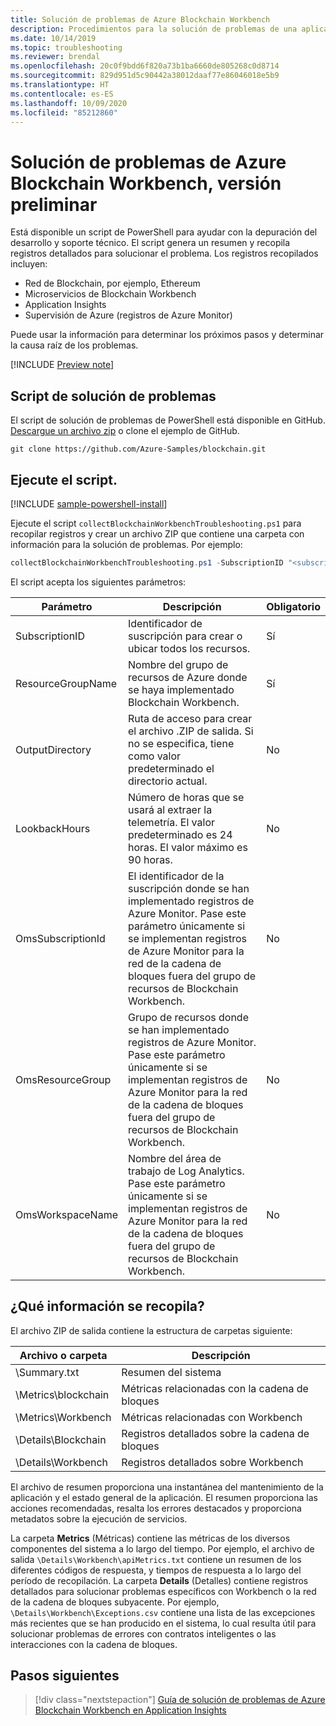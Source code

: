 ```yaml
---
title: Solución de problemas de Azure Blockchain Workbench
description: Procedimientos para la solución de problemas de una aplicación de Azure Blockchain Workbench, versión preliminar.
ms.date: 10/14/2019
ms.topic: troubleshooting
ms.reviewer: brendal
ms.openlocfilehash: 20c0f9bdd6f820a73b1ba6660de805268c0d8714
ms.sourcegitcommit: 829d951d5c90442a38012daaf77e86046018e5b9
ms.translationtype: HT
ms.contentlocale: es-ES
ms.lasthandoff: 10/09/2020
ms.locfileid: "85212860"
---
```

# <a name="azure-blockchain-workbench-preview-troubleshooting"></a>Solución de problemas de Azure Blockchain Workbench, versión preliminar

Está disponible un script de PowerShell para ayudar con la depuración del desarrollo y soporte técnico. El script genera un resumen y recopila registros detallados para solucionar el problema. Los registros recopilados incluyen:

* Red de Blockchain, por ejemplo, Ethereum
* Microservicios de Blockchain Workbench
* Application Insights
* Supervisión de Azure (registros de Azure Monitor)

Puede usar la información para determinar los próximos pasos y determinar la causa raíz de los problemas.

[!INCLUDE [Preview note](./includes/preview.md)]

## <a name="troubleshooting-script"></a>Script de solución de problemas

El script de solución de problemas de PowerShell está disponible en GitHub. [Descargue un archivo zip](https://github.com/Azure-Samples/blockchain/archive/master.zip) o clone el ejemplo de GitHub.

```
git clone https://github.com/Azure-Samples/blockchain.git
```

## <a name="run-the-script"></a>Ejecute el script.
[!INCLUDE [sample-powershell-install](../../../includes/sample-powershell-install.md)]

Ejecute el script `collectBlockchainWorkbenchTroubleshooting.ps1` para recopilar registros y crear un archivo ZIP que contiene una carpeta con información para la solución de problemas. Por ejemplo:

``` powershell
collectBlockchainWorkbenchTroubleshooting.ps1 -SubscriptionID "<subscription_id>" -ResourceGroupName "workbench-resource-group-name"
```
El script acepta los siguientes parámetros:

| Parámetro  | Descripción | Obligatorio |
|---------|---------|----|
| SubscriptionID | Identificador de suscripción para crear o ubicar todos los recursos. | Sí |
| ResourceGroupName | Nombre del grupo de recursos de Azure donde se haya implementado Blockchain Workbench. | Sí |
| OutputDirectory | Ruta de acceso para crear el archivo .ZIP de salida. Si no se especifica, tiene como valor predeterminado el directorio actual. | No |
| LookbackHours | Número de horas que se usará al extraer la telemetría. El valor predeterminado es 24 horas. El valor máximo es 90 horas. | No |
| OmsSubscriptionId | El identificador de la suscripción donde se han implementado registros de Azure Monitor. Pase este parámetro únicamente si se implementan registros de Azure Monitor para la red de la cadena de bloques fuera del grupo de recursos de Blockchain Workbench.| No |
| OmsResourceGroup |Grupo de recursos donde se han implementado registros de Azure Monitor. Pase este parámetro únicamente si se implementan registros de Azure Monitor para la red de la cadena de bloques fuera del grupo de recursos de Blockchain Workbench.| No |
| OmsWorkspaceName | Nombre del área de trabajo de Log Analytics. Pase este parámetro únicamente si se implementan registros de Azure Monitor para la red de la cadena de bloques fuera del grupo de recursos de Blockchain Workbench. | No |

## <a name="what-is-collected"></a>¿Qué información se recopila?

El archivo ZIP de salida contiene la estructura de carpetas siguiente:

| Archivo o carpeta | Descripción  |
|---------|---------|
| \Summary.txt | Resumen del sistema |
| \Metrics\blockchain | Métricas relacionadas con la cadena de bloques |
| \Metrics\Workbench | Métricas relacionadas con Workbench |
| \Details\Blockchain | Registros detallados sobre la cadena de bloques |
| \Details\Workbench | Registros detallados sobre Workbench |

El archivo de resumen proporciona una instantánea del mantenimiento de la aplicación y el estado general de la aplicación. El resumen proporciona las acciones recomendadas, resalta los errores destacados y proporciona metadatos sobre la ejecución de servicios.

La carpeta **Metrics** (Métricas) contiene las métricas de los diversos componentes del sistema a lo largo del tiempo. Por ejemplo, el archivo de salida `\Details\Workbench\apiMetrics.txt` contiene un resumen de los diferentes códigos de respuesta, y tiempos de respuesta a lo largo del período de recopilación. La carpeta **Details** (Detalles) contiene registros detallados para solucionar problemas específicos con Workbench o la red de la cadena de bloques subyacente. Por ejemplo, `\Details\Workbench\Exceptions.csv` contiene una lista de las excepciones más recientes que se han producido en el sistema, lo cual resulta útil para solucionar problemas de errores con contratos inteligentes o las interacciones con la cadena de bloques. 

## <a name="next-steps"></a>Pasos siguientes

> [!div class="nextstepaction"]
> [Guía de solución de problemas de Azure Blockchain Workbench en Application Insights](https://aka.ms/workbenchtroubleshooting)
